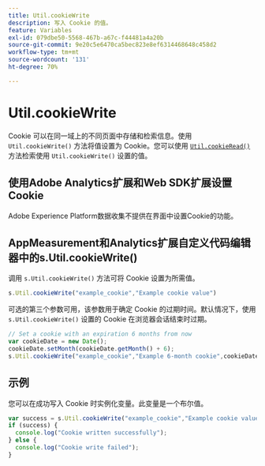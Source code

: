 ```yaml
---
title: Util.cookieWrite
description: 写入 Cookie 的值。
feature: Variables
exl-id: 079dbe50-5568-467b-a67c-f44481a4a20b
source-git-commit: 9e20c5e6470ca5bec823e8ef6314468648c458d2
workflow-type: tm+mt
source-wordcount: '131'
ht-degree: 70%

---
```


# Util.cookieWrite

Cookie 可以在同一域上的不同页面中存储和检索信息。使用 `Util.cookieWrite()` 方法将值设置为 Cookie。您可以使用 [`Util.cookieRead()`](util-cookieread.md) 方法检索使用 `Util.cookieWrite()` 设置的值。

## 使用Adobe Analytics扩展和Web SDK扩展设置Cookie

Adobe Experience Platform数据收集不提供在界面中设置Cookie的功能。

## AppMeasurement和Analytics扩展自定义代码编辑器中的s.Util.cookieWrite()

调用 `s.Util.cookieWrite()` 方法可将 Cookie 设置为所需值。

```js
s.Util.cookieWrite("example_cookie","Example cookie value")
```

可选的第三个参数可用，该参数用于确定 Cookie 的过期时间。默认情况下，使用 `s.Util.cookieWrite()` 设置的 Cookie 在浏览器会话结束时过期。

```js
// Set a cookie with an expiration 6 months from now
var cookieDate = new Date();
cookieDate.setMonth(cookieDate.getMonth() + 6);
s.Util.cookieWrite("example_cookie","Example 6-month cookie",cookieDate);
```

## 示例

您可以在成功写入 Cookie 时实例化变量。此变量是一个布尔值。

```js
var success = s.Util.cookieWrite("example_cookie","Example cookie value");
if (success) {
  console.log("Cookie written successfully");
} else {
  console.log("Cookie write failed");
}
```
